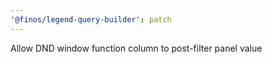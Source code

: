 ```yaml
---
'@finos/legend-query-builder': patch
---
```


Allow DND window function column to post-filter panel value
